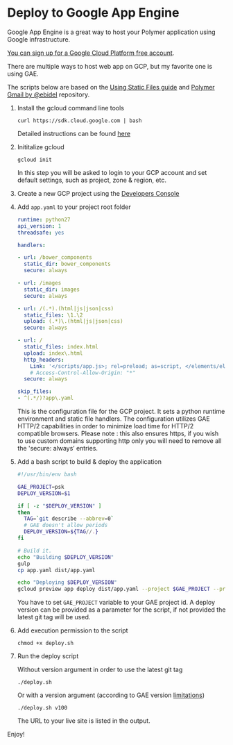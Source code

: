 # Deploy to Google App Engine

Google App Engine is a great way to host your Polymer application using Google infrastructure.

[You can sign up for a Google Cloud Platform free account](https://cloud.google.com/).

There are multiple ways to host web app on GCP, but my favorite one is using GAE.

The scripts below are based on the [Using Static Files guide](https://cloud.google.com/appengine/docs/python/gettingstartedpython27/staticfiles) and [Polymer Gmail by @ebidel](https://github.com/ebidel/polymer-gmail) repository.

1.  Install the gcloud command line tools

        curl https://sdk.cloud.google.com | bash

    Detailed instructions can be found [here](https://cloud.google.com/sdk/)

1.  Inititalize gcloud

        gcloud init

    In this step you will be asked to login to your GCP account and set default settings, such as project, zone & region, etc.

1.  Create a new GCP project using the [Developers Console](https://console.developers.google.com/home/dashboard)

1.  Add `app.yaml` to your project root folder

    ```yaml
    runtime: python27
    api_version: 1
    threadsafe: yes

    handlers:

    - url: /bower_components
      static_dir: bower_components
      secure: always

    - url: /images
      static_dir: images
      secure: always

    - url: /(.*).(html|js|json|css)
      static_files: \1.\2
      upload: (.*)\.(html|js|json|css)
      secure: always

    - url: /
      static_files: index.html
      upload: index\.html
      http_headers:
        Link: '</scripts/app.js>; rel=preload; as=script, </elements/elements.html>; rel=preload; as=document, </styles/main.css>; rel=preload; as=style'
        # Access-Control-Allow-Origin: "*"
      secure: always

    skip_files:
    - ^(.*/)?app\.yaml
    ```

    This is the configuration file for the GCP project.
    It sets a python runtime environment and static file handlers.
    The configuration utilizes GAE HTTP/2 capabilities in order to minimize load time for HTTP/2 compatible browsers.
    Please note : this also ensures https, if you wish to use custom domains supporting http only you will need to remove all the 'secure: always’ entries.​

1.  Add a bash script to build & deploy the application

    ```sh
    #!/usr/bin/env bash

    GAE_PROJECT=psk
    DEPLOY_VERSION=$1

    if [ -z "$DEPLOY_VERSION" ]
    then
      TAG=`git describe --abbrev=0`
      # GAE doesn't allow periods
      DEPLOY_VERSION=${TAG//.}
    fi

    # Build it.
    echo "Building $DEPLOY_VERSION"
    gulp
    cp app.yaml dist/app.yaml

    echo "Deploying $DEPLOY_VERSION"
    gcloud preview app deploy dist/app.yaml --project $GAE_PROJECT --promote --version $DEPLOY_VERSION
    ```

    You have to set `GAE_PROJECT` variable to your GAE project id.
    A deploy version can be provided as a parameter for the script, if not provided the latest git tag will be used.

1.  Add execution permission to the script

        chmod +x deploy.sh

1.  Run the deploy script

      Without version argument in order to use the latest git tag

        ./deploy.sh

      Or with a version argument (according to GAE version [limitations](https://cloud.google.com/appengine/docs/python/config/appconfig?hl=en))

        ./deploy.sh v100

    The URL to your live site is listed in the output.

Enjoy!
